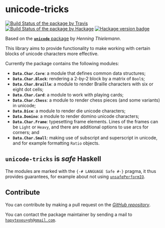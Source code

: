 # unicode-tricks

[![Build Status of the package by Travis](https://travis-ci.com/hapytex/unicode-tricks.svg?branch=master)](https://travis-ci.com/hapytex/unicode-tricks)
[![Build Status of the package by Hackage](https://matrix.hackage.haskell.org/api/v2/packages/unicode-tricks/badge)](https://matrix.hackage.haskell.org/#/package/unicode-tricks)
[![Hackage version badge](https://img.shields.io/hackage/v/unicode-tricks.svg)](https://hackage.haskell.org/package/unicode-tricks)

Based on the [**`unicode`** package](https://hackage.haskell.org/package/unicode) by *Henning Thielemann*.

This library aims to provide functionality to make working with certain blocks of
unicode characters more effective.

Currently the package contains the following modules:

 - **`Data.Char.Core`**: a module that defines common data structures;
 - **`Data.Char.Block`**: rendering a 2-by-2 block by a matrix of `Bool`s;
 - **`Data.Char.Braille`**: a module to render Braille characters with six or
   eight dot cells;
 - **`Data.Char.Card`**: a module to work with playing cards;
 - **`Data.Char.Chess`**: a module to render chess pieces (and some variants) in
   unicode;
 - **`Data.Dice`**: a module to render die unicode characters;
 - **`Data.Domino`**: a module to render domino unicode characters;
 - **`Data.Char.Frame`**: typesetting frame elements. Lines of the frames can be
   `Light` or `Heavy`, and there are additional options to use arcs for corners;
   and
 - **`Data.Char.Small`**: making use of subscript and superscript in unicode, and
   for example formatting `Ratio` objects.

## `unicode-tricks` is *safe* Haskell

The modules are marked with the `{-# LANGUAGE Safe #-}` pragma, it thus provides
guarantees, for example about not using [`unsafePerformIO`](https://begriffs.com/posts/2015-05-24-safe-haskell.html).

## Contribute

You can contribute by making a pull request on the [*GitHub
repository*](https://github.com/hapytex/unicode-tricks).

You can contact the package maintainer by sending a mail to
[`hapytexeu+gh@gmail.com`](mailto:hapytexeu+gh@gmail.com).

